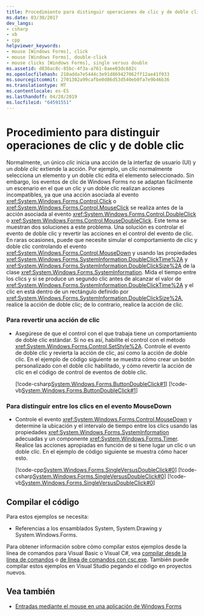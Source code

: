 ```yaml
---
title: Procedimiento para distinguir operaciones de clic y de doble clic
ms.date: 03/30/2017
dev_langs:
- csharp
- vb
- cpp
helpviewer_keywords:
- mouse [Windows Forms], click
- mouse [Windows Forms], double-click
- mouse clicks [Windows Forms], single versus double
ms.assetid: d836ac8c-85bc-4f3a-a761-8aee03dc682c
ms.openlocfilehash: 210adda7e5444c3e91d869427062ff12ae41f033
ms.sourcegitcommit: 2701302a99cafbe0d86d53d540eb0fa7e9b46b36
ms.translationtype: MT
ms.contentlocale: es-ES
ms.lasthandoff: 04/28/2019
ms.locfileid: "64591551"
---
```

# <a name="how-to-distinguish-between-clicks-and-double-clicks"></a>Procedimiento para distinguir operaciones de clic y de doble clic
Normalmente, un único *clic* inicia una acción de la interfaz de usuario (UI) y un *doble clic* extiende la acción. Por ejemplo, un clic normalmente selecciona un elemento y un doble clic edita el elemento seleccionado. Sin embargo, los eventos de clic de Windows Forms no se adaptan fácilmente un escenario en el que un clic y un doble clic realizan acciones incompatibles, ya que una acción asociada al evento <xref:System.Windows.Forms.Control.Click> o <xref:System.Windows.Forms.Control.MouseClick> se realiza antes de la acción asociada al evento <xref:System.Windows.Forms.Control.DoubleClick> o <xref:System.Windows.Forms.Control.MouseDoubleClick>. Este tema se muestran dos soluciones a este problema. Una solución es controlar el evento de doble clic y revertir las acciones en el control del evento de clic. En raras ocasiones, puede que necesite simular el comportamiento de clic y doble clic controlando el evento <xref:System.Windows.Forms.Control.MouseDown> y usando las propiedades <xref:System.Windows.Forms.SystemInformation.DoubleClickTime%2A> y <xref:System.Windows.Forms.SystemInformation.DoubleClickSize%2A> de la clase <xref:System.Windows.Forms.SystemInformation>. Mida el tiempo entre los clics y si se produce un segundo clic antes de alcanzar el valor de <xref:System.Windows.Forms.SystemInformation.DoubleClickTime%2A> y el clic en está dentro de un rectángulo definido por <xref:System.Windows.Forms.SystemInformation.DoubleClickSize%2A>, realice la acción de doble clic; de lo contrario, realice la acción de clic.  
  
### <a name="to-roll-back-a-click-action"></a>Para revertir una acción de clic  
  
- Asegúrese de que el control con el que trabaja tiene un comportamiento de doble clic estándar. Si no es así, habilite el control con el método <xref:System.Windows.Forms.Control.SetStyle%2A>. Controle el evento de doble clic y revierta la acción de clic, así como la acción de doble clic. En el ejemplo de código siguiente se muestra cómo crear un botón personalizado con el doble clic habilitado, y cómo revertir la acción de clic en el código de control de eventos de doble clic.  
  
     [!code-csharp[System.Windows.Forms.ButtonDoubleClick#1](~/samples/snippets/csharp/VS_Snippets_Winforms/System.Windows.Forms.ButtonDoubleClick/CS/Form1.cs#1)]
     [!code-vb[System.Windows.Forms.ButtonDoubleClick#1](~/samples/snippets/visualbasic/VS_Snippets_Winforms/System.Windows.Forms.ButtonDoubleClick/VB/Form1.vb#1)]  
  
### <a name="to-distinguish-between-clicks-in-the-mousedown-event"></a>Para distinguir entre los clics en el evento MouseDown  
  
- Controle el evento <xref:System.Windows.Forms.Control.MouseDown> y determine la ubicación y el intervalo de tiempo entre los clics usando las propiedades <xref:System.Windows.Forms.SystemInformation> adecuadas y un componente <xref:System.Windows.Forms.Timer>. Realice las acciones apropiadas en función de si tiene lugar un clic o un doble clic. En el ejemplo de código siguiente se muestra cómo hacer esto.  
  
     [!code-cpp[System.Windows.Forms.SingleVersusDoubleClick#0](~/samples/snippets/cpp/VS_Snippets_Winforms/System.Windows.Forms.SingleVersusDoubleClick/cpp/form1.cpp#0)]
     [!code-csharp[System.Windows.Forms.SingleVersusDoubleClick#0](~/samples/snippets/csharp/VS_Snippets_Winforms/System.Windows.Forms.SingleVersusDoubleClick/CS/form1.cs#0)]
     [!code-vb[System.Windows.Forms.SingleVersusDoubleClick#0](~/samples/snippets/visualbasic/VS_Snippets_Winforms/System.Windows.Forms.SingleVersusDoubleClick/VB/form1.vb#0)]  
  
## <a name="compiling-the-code"></a>Compilar el código  
 Para estos ejemplos se necesita:  
  
- Referencias a los ensamblados System, System.Drawing y System.Windows.Forms.  
  
 Para obtener información sobre cómo compilar estos ejemplos desde la línea de comandos para Visual Basic o Visual C#, vea [compilar desde la línea de comandos](../../visual-basic/reference/command-line-compiler/building-from-the-command-line.md) o [de línea de comandos con csc.exe](../../csharp/language-reference/compiler-options/command-line-building-with-csc-exe.md). También puede compilar estos ejemplos en Visual Studio pegando el código en proyectos nuevos.  
  
## <a name="see-also"></a>Vea también

- [Entradas mediante el mouse en una aplicación de Windows Forms](mouse-input-in-a-windows-forms-application.md)
